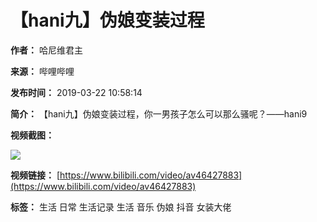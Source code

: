 # 【hani九】伪娘变装过程

**作者：** 哈尼维君主

**来源：** 哔哩哔哩

**发布时间：** 2019-03-22 10:58:14

**简介：** 【hani九】伪娘变装过程，你一男孩子怎么可以那么骚呢？——hani9

**视频截图：**

![](//i0.hdslb.com/bfs/archive/e7a4d91ca6f18fe236c96be711643b549eb7d436.jpg@518w_290h_1c_!web-video-share-cover.webp)

**视频链接：** [https://www.bilibili.com/video/av46427883](https://www.bilibili.com/video/av46427883)

**标签：** 生活 日常 生活记录 生活 音乐 伪娘 抖音 女装大佬
